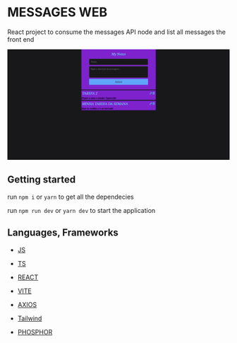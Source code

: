 # MESSAGES WEB

React project to consume the messages API node and list all messages the front end

<img src="./src/assets/index.png">

## Getting started

run `npm i` or `yarn` to get all the dependecies

run `npm run dev` or `yarn dev` to start the application

## Languages, Frameworks

* [JS](https://www.javascript.com)

* [TS](https://www.typescriptlang.org)

* [REACT](https://reactjs.org)

* [VITE](https://vitejs.dev)

* [AXIOS](https://www.npmjs.com/package/axios)

* [Tailwind](https://tailwindcss.com)

* [PHOSPHOR](https://phosphoricons.com)

